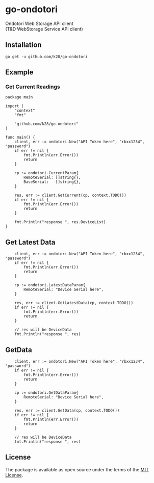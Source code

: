 # go-ondotori
Ondotori Web Storage API client  
(T&D WebStorage Service API client)

## Installation
```
go get -u github.com/k28/go-ondotori
```

## Example

### Get Current Readings

```golang
package main

import (
	"context"
	"fmt"

	"github.com/k28/go-ondotori"
)

func main() {
	client, err := ondotori.New("API Token here", "rbxx1234", "password")
	if err != nil {
		fmt.Println(err.Error())
		return
	}

	cp := ondotori.CurrentParam{
		RemoteSerial: []string{},
		BaseSerial:   []string{},
	}

	res, err := client.GetCurrent(cp, context.TODO())
	if err != nil {
		fmt.Println(err.Error())
		return
	}

	fmt.Println("response ", res.DeviceList)
}
```

## Get Latest Data

```golang
	client, err := ondotori.New("API Token here", "rbxx1234", "password")
	if err != nil {
		fmt.Println(err.Error())
		return
	}

	cp := ondotori.LatestDataParam{
		RemoteSerial: "Device Serial here",
	}

	res, err := client.GetLatestData(cp, context.TODO())
	if err != nil {
		fmt.Println(err.Error())
		return
	}

	// res will be DeviceData
	fmt.Println("response ", res)
```

## GetData

```golang
	client, err := ondotori.New("API Token here", "rbxx1234", "password")
	if err != nil {
		fmt.Println(err.Error())
		return
	}

	cp := ondotori.GetDataParam{
		RemoteSerial: "Device Serial here",
	}

	res, err := client.GetData(cp, context.TODO())
	if err != nil {
		fmt.Println(err.Error())
		return
	}

	// res will be DeviceData
	fmt.Println("response ", res)
```

## License

The package is available as open source under the terms of the [MIT License](https://opensource.org/licenses/MIT).


